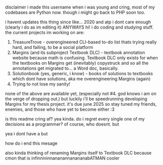 disclaimer i made this username when i was young and cring, most of my codebases are Python now. though i might go back to PHP soon too.

i havent updates this thing since like... 2020 and atp i dont care enough (clearly i do as im editing it) ANYWAYS
hi! i do coding and studying stuff. the current projects im working on are:
1. TreasureTrove - overengineered CLI-based to-do list thats trying really hard, and failing, to be a social platform
2. Margins (and its subproject Textbook DLC) - textbook annotation website because math is confusing. Textbook DLC only exists for when the textbooks on Margins get (inevitably) copystruck and so all the annotations get migrated to... a Word doc, basically.
3. Solutionbook (yes, generic, i know) - books of solutions to textbooks which dont have solutions, aka me overengineering Margins (again)
4. Trying to not lose my sanity!

none of the above are available yet, (especially not #4. god knows i am on the verge of dropping out.) but luckily i'll be speedrunning developing Margins for my thesis project. it's due june 2025 so stay tuned my friends, enemies, and those who have yet to become either :3

is this readme cring af? yea kinda. do i regret every single one of my decisions as a programmer? of course, who doesnt. but

yea i dont have a but

how do i end this mesage

also kinda thinking of renaming Margins itself to Textbook DLC because cmon that is infinnininnananannanananabATMAN cooler

<!---
PHPCoder99/PHPCoder99 is a ✨ special ✨ repository because its `README.md` (this file) appears on your GitHub profile.
You can click the Preview link to take a look at your changes.
--->
